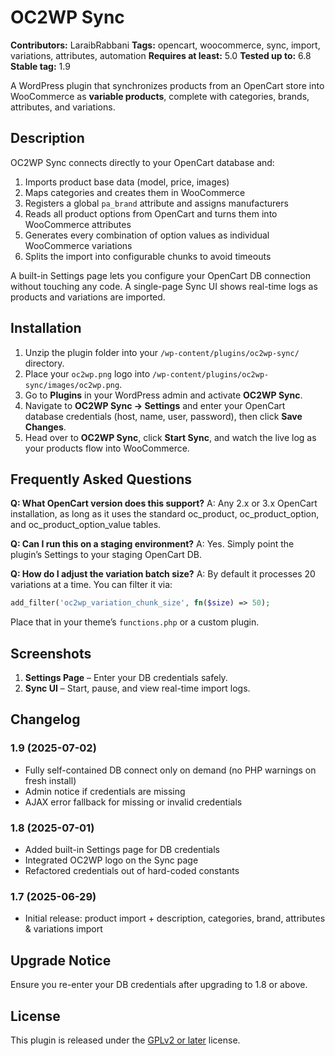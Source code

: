 # OC2WP Sync

**Contributors:** LaraibRabbani
**Tags:** opencart, woocommerce, sync, import, variations, attributes, automation
**Requires at least:** 5.0
**Tested up to:** 6.8
**Stable tag:** 1.9

A WordPress plugin that synchronizes products from an OpenCart store into WooCommerce as **variable products**, complete with categories, brands, attributes, and variations.

## Description

OC2WP Sync connects directly to your OpenCart database and:

1. Imports product base data (model, price, images)
2. Maps categories and creates them in WooCommerce
3. Registers a global `pa_brand` attribute and assigns manufacturers
4. Reads all product options from OpenCart and turns them into WooCommerce attributes
5. Generates every combination of option values as individual WooCommerce variations
6. Splits the import into configurable chunks to avoid timeouts

A built-in Settings page lets you configure your OpenCart DB connection without touching any code. A single-page Sync UI shows real-time logs as products and variations are imported.

## Installation

1. Unzip the plugin folder into your `/wp-content/plugins/oc2wp-sync/` directory.
2. Place your `oc2wp.png` logo into `/wp-content/plugins/oc2wp-sync/images/oc2wp.png`.
3. Go to **Plugins** in your WordPress admin and activate **OC2WP Sync**.
4. Navigate to **OC2WP Sync → Settings** and enter your OpenCart database credentials (host, name, user, password), then click **Save Changes**.
5. Head over to **OC2WP Sync**, click **Start Sync**, and watch the live log as your products flow into WooCommerce.

## Frequently Asked Questions

**Q: What OpenCart version does this support?**
A: Any 2.x or 3.x OpenCart installation, as long as it uses the standard oc\_product, oc\_product\_option, and oc\_product\_option\_value tables.

**Q: Can I run this on a staging environment?**
A: Yes. Simply point the plugin’s Settings to your staging OpenCart DB.

**Q: How do I adjust the variation batch size?**
A: By default it processes 20 variations at a time. You can filter it via:

```php
add_filter('oc2wp_variation_chunk_size', fn($size) => 50);
```

Place that in your theme’s `functions.php` or a custom plugin.

## Screenshots

1. **Settings Page** – Enter your DB credentials safely.
2. **Sync UI** – Start, pause, and view real-time import logs.

## Changelog

### 1.9 (2025-07-02)

* Fully self-contained DB connect only on demand (no PHP warnings on fresh install)
* Admin notice if credentials are missing
* AJAX error fallback for missing or invalid credentials

### 1.8 (2025-07-01)

* Added built-in Settings page for DB credentials
* Integrated OC2WP logo on the Sync page
* Refactored credentials out of hard-coded constants

### 1.7 (2025-06-29)

* Initial release: product import + description, categories, brand, attributes & variations import

## Upgrade Notice

Ensure you re-enter your DB credentials after upgrading to 1.8 or above.

## License

This plugin is released under the [GPLv2 or later](https://www.gnu.org/licenses/gpl-2.0.html) license.
